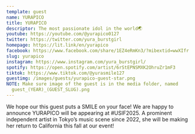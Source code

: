 ```yaml
---
template: guest
name: YURAPICO
title: YURAPICO
descriptor: The most passionate idol in the world🌏
youtube: https://youtube.com/@yurapico0127
twitter: https://twitter.com/yura_burstgirl
homepage: https://lit.link/en/yurapico
facebook: https://www.facebook.com/share/1EZ4eRmKn3/?mibextid=wwXIfr
slug: yurapico
instagram: https://www.instagram.com/yura_burstgirl/
spotify: https://open.spotify.com/artist/6rStEPNSMXK2OhruZr1mF3
tiktok: https://www.tiktok.com/@yurasmile127
guestimg: /images/guests/yurapico-guest-star.png
NOTE: Make sure image of the guest is in the media folder, named
  guest_(YEAR)_(GUEST_SLUG).png
---
```


We hope our this guest puts a SMILE on your face! We are happy to announce YURAPICO [](https://www.instagram.com/yura_burstgirl/)will be appearing at #USIF2025. A prominent independent artist in Tokyo’s music scene since 2022, she will be making her return to California this fall at our event!
